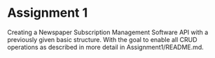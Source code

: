 # Assignment 1
Creating a Newspaper Subscription Management Software API with a previously given basic structure.
With the goal to enable all CRUD operations as described in more detail in Assignment1/README.md.
